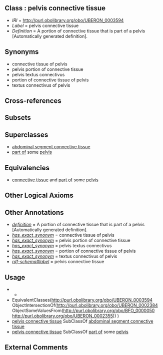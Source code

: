 
## Class : pelvis connective tissue

 * *IRI* = http://purl.obolibrary.org/obo/UBERON_0003594
 * *Label* = pelvis connective tissue
 * *Definition* = A portion of connective tissue that is part of a pelvis [Automatically generated definition].

## Synonyms

 * connective tissue of pelvis
 * pelvis portion of connective tissue
 * pelvis textus connectivus
 * portion of connective tissue of pelvis
 * textus connectivus of pelvis

## Cross-references


## Subsets


## Superclasses

 * [abdominal segment connective tissue](../../UBERON/38/UBERON_0003838.md)
 * [part of](../../BFO/50/BFO_0000050.md) some [pelvis](../../UBERON/55/UBERON_0002355.md)

## Equivalencies

 * [connective tissue](../../UBERON/84/UBERON_0002384.md) and [part of](../../BFO/50/BFO_0000050.md) some [pelvis](../../UBERON/55/UBERON_0002355.md)

## Other Logical Axioms


## Other Annotations

 * *[definition](../../IAO/15/IAO_0000115.md)* = A portion of connective tissue that is part of a pelvis [Automatically generated definition].
 * *[has_exact_synonym](../../ym/oboInOwl#hasExactSynonym.md)* = connective tissue of pelvis
 * *[has_exact_synonym](../../ym/oboInOwl#hasExactSynonym.md)* = pelvis portion of connective tissue
 * *[has_exact_synonym](../../ym/oboInOwl#hasExactSynonym.md)* = pelvis textus connectivus
 * *[has_exact_synonym](../../ym/oboInOwl#hasExactSynonym.md)* = portion of connective tissue of pelvis
 * *[has_exact_synonym](../../ym/oboInOwl#hasExactSynonym.md)* = textus connectivus of pelvis
 * *[rdf-schema#label](../../el/rdf-schema#label.md)* = pelvis connective tissue

## Usage

 * -
 * EquivalentClasses(<http://purl.obolibrary.org/obo/UBERON_0003594> ObjectIntersectionOf(<http://purl.obolibrary.org/obo/UBERON_0002384> ObjectSomeValuesFrom(<http://purl.obolibrary.org/obo/BFO_0000050> <http://purl.obolibrary.org/obo/UBERON_0002355>)) )
 * [pelvis connective tissue](../../UBERON/94/UBERON_0003594.md) SubClassOf [abdominal segment connective tissue](../../UBERON/38/UBERON_0003838.md)
 * [pelvis connective tissue](../../UBERON/94/UBERON_0003594.md) SubClassOf [part of](../../BFO/50/BFO_0000050.md) some [pelvis](../../UBERON/55/UBERON_0002355.md)

## External Comments

